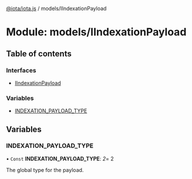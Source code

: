 [@iota/iota.js](../README.md) / models/IIndexationPayload

# Module: models/IIndexationPayload

## Table of contents

### Interfaces

- [IIndexationPayload](../interfaces/models/iindexationpayload.iindexationpayload.md)

### Variables

- [INDEXATION\_PAYLOAD\_TYPE](models_iindexationpayload.md#indexation_payload_type)

## Variables

### INDEXATION\_PAYLOAD\_TYPE

• `Const` **INDEXATION\_PAYLOAD\_TYPE**: *2*= 2

The global type for the payload.
